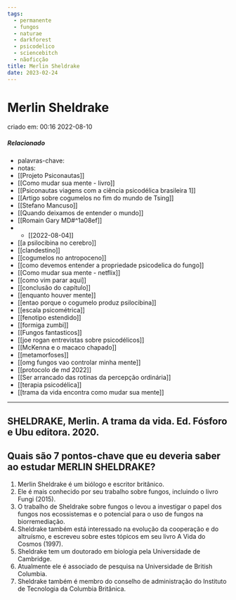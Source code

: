 ```yaml
---
tags:
  - permanente
  - fungos
  - naturae
  - darkforest
  - psicodelico
  - sciencebitch
  - nãoficção
title: Merlin Sheldrake
date: 2023-02-24
---
```

# Merlin Sheldrake
criado em: 00:16 2022-08-10

##### Relacionado
- palavras-chave: 
- notas:
- [[Projeto Psiconautas]]
- [[Como mudar sua mente - livro]] 
- [[Psiconautas viagens com a ciência psicodélica brasileira 1]] 
- [[Artigo sobre cogumelos no fim do mundo de Tsing]] 
- [[Stefano Mancuso]] 
- [[Quando deixamos de entender o mundo]]
- [[Romain Gary MD#^1a08ef]]
- - [[2022-08-04]]
- [[a psilocibina no cerebro]]
- [[clandestino]]
- [[cogumelos no antropoceno]]
- [[como devemos  entender a propriedade psicodelica do fungo]]
- [[Como mudar sua mente - netflix]]
- [[como vim parar aqui]]
- [[conclusão do capítulo]]
- [[enquanto houver mente]]
- [[entao porque o cogumelo produz psilocibina]]
- [[escala psicométrica]]
- [[fenotipo estendido]]
- [[formiga zumbi]]
- [[Fungos fantasticos]]
- [[joe rogan entrevistas sobre psicodélicos]]
- [[McKenna e o macaco chapado]]
- [[metamorfoses]]
- [[omg fungos vao controlar minha mente]]
- [[protocolo de md 2022]]
- [[Ser arrancado das rotinas da percepção ordinária]]
- [[terapia psicodélica]]
- [[trama da vida encontra como mudar sua mente]]
---
 ## SHELDRAKE, Merlin. A trama da vida. Ed. Fósforo e Ubu editora. 2020.

## Quais são 7 pontos-chave que eu deveria saber ao estudar MERLIN SHELDRAKE?

1. Merlin Sheldrake é um biólogo e escritor britânico.
2. Ele é mais conhecido por seu trabalho sobre fungos, incluindo o livro Fungi (2015).
3. O trabalho de Sheldrake sobre fungos o levou a investigar o papel dos fungos nos ecossistemas e o potencial para o uso de fungos na biorremediação.
4. Sheldrake também está interessado na evolução da cooperação e do altruísmo, e escreveu sobre estes tópicos em seu livro A Vida do Cosmos (1997).
5. Sheldrake tem um doutorado em biologia pela Universidade de Cambridge.
6. Atualmente ele é associado de pesquisa na Universidade de British Columbia.
7. Sheldrake também é membro do conselho de administração do Instituto de Tecnologia da Columbia Britânica.